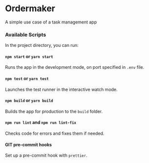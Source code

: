 # Ordermaker

A simple use case of a task management app

### Available Scripts

In the project directory, you can run:

#### `npm start` or `yarn start`

Runs the app in the development mode, on port specified in `.env` file.

#### `npm test` or `yarn test`

Launches the test runner in the interactive watch mode.

#### `npm build` or `yarn build`

Builds the app for production to the `build` folder.

#### `npm run lint` and `npm run lint-fix`

Checks code for errors and fixes them if needed.

#### GIT pre-commit hooks

Set up a pre-commit hook with `prettier`.
